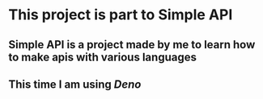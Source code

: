 # This project is part to Simple API

## Simple API is a project made by me to learn how to make apis with various languages

## This time I am using ***Deno***
